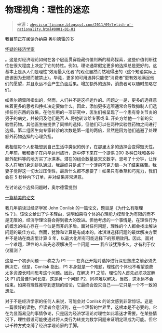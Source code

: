 <!--yml

类别：未分类

日期：2024-05-18 07:04:15

-->

# 物理视角：理性的迷恋

> 来源：[`physicsoffinance.blogspot.com/2011/09/fetish-of-rationality.html#0001-01-01`](http://physicsoffinance.blogspot.com/2011/09/fetish-of-rationality.html#0001-01-01)

我目前正在阅读乔纳森·奥尔德雷的书

[怀疑的经济学家](http://www.amazon.com/Skeptical-Economist-Revealing-Ethics-Economics/dp/1844077055)

。这是对经济理论如何在各个层面贯穿隐藏价值判断的精彩探索，这些价值判断往往在很大程度上决定了它的特性。例如，理论通常假定更多的选择总是更好的。这基本上是从人们是理性“效用最大化者”的观点自然而然地得出的（这个短语实际上应该因为丑陋而被禁止）。毕竟，更多的可用选择只能使“消费者”更有效地满足他们的愿望，并且永远不会产生负面后果。增加额外的选择，消费者可以随时忽略它们。

如奥尔德雷所指出的，然而，人们并不是这样运作的。问题之一是，更多的选择意味着更多的思考和挣扎决定要做什么。因此，添加更多选项通常会导致抑制人们选择任何东西的效果。在他引用的一项研究中，医生们被呈现了一个患有骨关节炎的男子的病史，并被问及他们是否 A. 将他转诊给专家或 B. 开处方给他一个新的实验性药物。其他医生被提供了同样的选择，但他们可以在两种实验性药物之间进行选择。第二组医生向专家转诊的次数是第一组的两倍，显然是因为他们逃避了处理额外药物选择的心理负担。

我相信每个人都能想到自己生活中类似的例子，在那里太多的选择会变得毁灭性。几年前，我和妻子在内华达州旅行，途中停下来在一个提供 200 多种口味和各种额外配料等的地方买了冰淇淋。潜在的组合数量是天文数字。思考了十分钟，让许多人在我们身边排队通过，我最终只是点了一个薄荷巧克力筒--为了结束痛苦。我妻子觉得这一切太过压倒性，最后什么都不想要了！如果只有香草和巧克力，我们会在 5 秒钟内下订单，并对结果非常满意。

在讨论这个选择问题时，奥尔德雷提到

[一篇精美的论文](http://teaching.ust.hk/%7Emark329y/EconPsy/Why%20Bounded%20Rationality.pdf)

我几年前读过经济学家 John Conlisk 的一篇论文，题目是《为什么有限理性？》。该论文给出了许多理由，说明如果将个体的心理能力模型化为有限的而不是无限的，经济学理论将会得到极大的改进。但他考虑的一个事情是，在理性行为的概念的核心存在一个似是而非的矛盾。面对任何问题，理性的个人都会找出解决问题的最佳方式。然而，犹豫和计算是有成本的。冰淇淋选择问题的最优解决方案并不是站在商店里计算 6 年，以最大化所有可能选择下的预期效用。因此，面对一个难题，理性的人首先必须解决另一个问题 —— 我应该犹豫多久，才有利于仅仅猜测？

这是一个初步问题——称之为 P1 —— 在真正开始对选择进行深思熟虑之前必须先解决它。但是，Conlisk 指出，P1 本身就是一个难题，理性的个体也不希望浪费太多资源长时间思考这个问题。因此，在解决 P1 之前，理性的人首先必须决定解决 P1 的最佳时间长度。这是另一个问题 P2，同样难以解决。当然，这永远不会结束。如果将理性推导到逻辑的结论，它最终会毁灭自己——它只是一个不一致的想法。

对于不是经济学家的任何人来说，可能会对 Conlisk 的论文感到非常惊讶。这是一篇很好的读物，但读者会意识到，在一个理智的世界里，这根本是不必要的。它在为显而易见的事情争论，只是因为经济学理论对理性如此着迷才需要。在某些情况下，理性假设可能使通过将人类行为转变为数学问题来证明定理成为可能。但它以千种方式束缚了经济学理论家的手脚。
